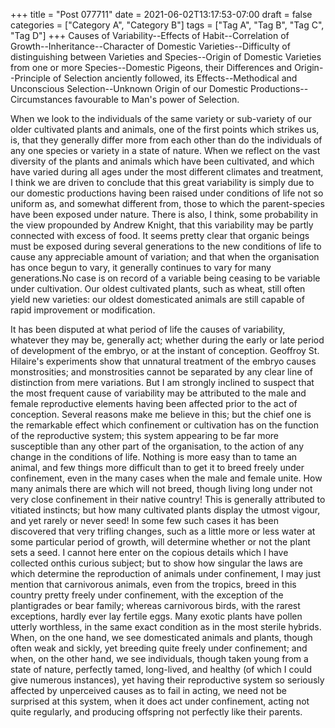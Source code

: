 +++
title = "Post 077711"
date = 2021-06-02T13:17:53-07:00
draft = false
categories = ["Category A", "Category B"]
tags = ["Tag A", "Tag B", "Tag C", "Tag D"]
+++
Causes of Variability--Effects of Habit--Correlation of Growth--Inheritance--Character of Domestic Varieties--Difficulty of distinguishing between Varieties and Species--Origin of Domestic Varieties from one or more Species--Domestic Pigeons, their Differences and Origin--Principle of Selection anciently followed, its Effects--Methodical and Unconscious Selection--Unknown Origin of our Domestic Productions--Circumstances favourable to Man's power of Selection.

When we look to the individuals of the same variety or sub-variety of our older cultivated plants and animals, one of the first points which strikes us, is, that they generally differ more from each other than do the individuals of any one species or variety in a state of nature. When we reflect on the vast diversity of the plants and animals which have been cultivated, and which have varied during all ages under the most different climates and treatment, I think we are driven to conclude that this great variability is simply due to our domestic productions having been raised under conditions of life not so uniform as, and somewhat different from, those to which the parent-species have been exposed under nature. There is also, I think, some probability in the view propounded by Andrew Knight, that this variability may be partly connected with excess of food. It seems pretty clear that organic beings must be exposed during several generations to the new conditions of life to cause any appreciable amount of variation; and that when the organisation has once begun to vary, it generally continues to vary for many generations.No case is on record of a variable being ceasing to be variable under cultivation. Our oldest cultivated plants, such as wheat, still often yield new varieties: our oldest domesticated animals are still capable of rapid improvement or modification.

It has been disputed at what period of life the causes of variability, whatever they may be, generally act; whether during the early or late period of development of the embryo, or at the instant of conception. Geoffroy St. Hilaire's experiments show that unnatural treatment of the embryo causes monstrosities; and monstrosities cannot be separated by any clear line of distinction from mere variations. But I am strongly inclined to suspect that the most frequent cause of variability may be attributed to the male and female reproductive elements having been affected prior to the act of conception. Several reasons make me believe in this; but the chief one is the remarkable effect which confinement or cultivation has on the function of the reproductive system; this system appearing to be far more susceptible than any other part of the organisation, to the action of any change in the conditions of life. Nothing is more easy than to tame an animal, and few things more difficult than to get it to breed freely under confinement, even in the many cases when the male and female unite. How many animals there are which will not breed, though living long under not very close confinement in their native country! This is generally attributed to vitiated instincts; but how many cultivated plants display the utmost vigour, and yet rarely or never seed! In some few such cases it has been discovered that very trifling changes, such as a little more or less water at some particular period of growth, will determine whether or not the plant sets a seed. I cannot here enter on the copious details which I have collected onthis curious subject; but to show how singular the laws are which determine the reproduction of animals under confinement, I may just mention that carnivorous animals, even from the tropics, breed in this country pretty freely under confinement, with the exception of the plantigrades or bear family; whereas carnivorous birds, with the rarest exceptions, hardly ever lay fertile eggs. Many exotic plants have pollen utterly worthless, in the same exact condition as in the most sterile hybrids. When, on the one hand, we see domesticated animals and plants, though often weak and sickly, yet breeding quite freely under confinement; and when, on the other hand, we see individuals, though taken young from a state of nature, perfectly tamed, long-lived, and healthy (of which I could give numerous instances), yet having their reproductive system so seriously affected by unperceived causes as to fail in acting, we need not be surprised at this system, when it does act under confinement, acting not quite regularly, and producing offspring not perfectly like their parents.
